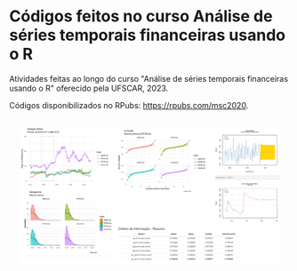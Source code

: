 # Códigos feitos no curso Análise de séries temporais financeiras usando o R

Atividades feitas ao longo do curso "Análise de séries temporais financeiras usando o R" oferecido pela UFSCAR, 2023.

Códigos disponibilizados no RPubs: <a href='https://rpubs.com/msc2020'>https://rpubs.com/msc2020</a>.

<br>

<div style="text-align: center;">
  <img src="curso_series_temporais_financeiras.png" height="93%" width="93%">
</div>

<br>